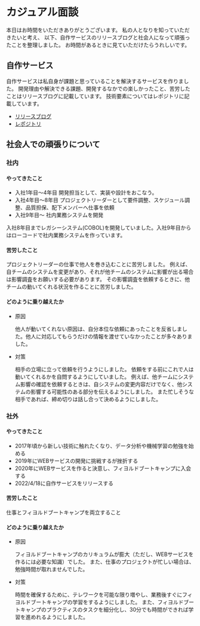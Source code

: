 # カジュアル面談
本日はお時間をいただきありがとうございます。
私の人となりを知っていただきたいと考え、
以下、自作サービスのリリースブログと社会人になって頑張ったことを整理しました。
お時間があるときに見ていただけたらうれしいです。

## 自作サービス
自作サービスは私自身が課題と思っていることを解決するサービスを作りました。
開発理由や解決できる課題、開発するなかでの楽しかったこと、苦労したことはリリースブログに記載しています。
技術要素についてはレポジトリに記載しています。
- [リリースブログ](https://ichikawaaa.hatenablog.com/entry/release-kabucalculator)
- [レポジトリ](https://github.com/makiichikawa/kabucalculator)

## 社会人での頑張りについて
### 社内
#### やってきたこと

- 入社1年目～4年目
  開発担当として、実装や設計をおこなう。
- 入社4年目～8年目
  プロジェクトリーダーとして要件調整、スケジュール調整、品質担保、配下メンバーへ仕事を依頼
- 入社9年目〜
  社内業務システムを開発

入社8年目までレガシーシステム(COBOL)を開発していました。入社9年目からはローコードで社内業務システムを作っています。

#### 苦労したこと

  プロジェクトリーダーの仕事で他人を巻き込むことに苦労しました。
  例えば、自チームのシステムを変更があり、それが他チームのシステムに影響が出る場合は影響調査をお願いする必要があります。
  その影響調査を依頼するときに、他チームの動いてくれる状況を作ることに苦労しました。

#### どのように乗り越えたか 
- 原因
 
  他人が動いてくれない原因は、自分本位な依頼にあったことを反省しました。他人に対応してもらうだけの情報を渡せていなかったことが多々ありました。

- 対策
  
  相手の立場に立って依頼を行うようにしました。
  依頼をする前にこれで人は動いてくれるかを自問するようにしていました。
  例えば、他チームにシステム影響の確認を依頼するときは、自システムの変更内容だけでなく、他システムの影響する可能性のある部分を伝えるようにしました。
  また忙しそうな相手であれば、締め切りは話し合って決めるようにしました。


### 社外
#### やってきたこと
- 2017年頃から新しい技術に触れたくなり、データ分析や機械学習の勉強を始める
- 2019年にWEBサービスの開発に挑戦するが挫折する
- 2020年にWEBサービスを作ると決意し、フィヨルドブートキャンプに入会する
- 2022/4/18に自作サービスをリリースする

#### 苦労したこと

仕事とフィヨルドブートキャンプを両立すること

#### どのように乗り越えたか
- 原因

  フィヨルドブートキャンプのカリキュラムが膨大（ただし、WEBサービスを作るには必要な知識）でした。
  また、仕事のプロジェクトが忙しい場合は、勉強時間が取れませんでした。

- 対策

  時間を確保するために、テレワークを可能な限り増やし、業務後すぐにフィヨルドブートキャンプの学習をするようにしました。
  また、フィヨルドブートキャンプのプラクティスのタスクを細分化し、30分でも時間ができれば学習を進めれるようにしました。
